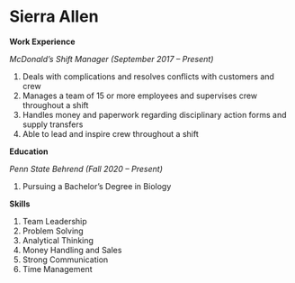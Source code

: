 # **Sierra Allen**

**Work Experience**

_McDonald’s Shift Manager (September 2017 – Present)_
1. Deals with complications and resolves conflicts with customers and crew
1. Manages a team of 15 or more employees and supervises crew throughout a shift
1. Handles money and paperwork regarding disciplinary action forms and supply transfers
1. Able to lead and inspire crew throughout a shift

**Education**

_Penn State Behrend (Fall 2020 – Present)_
1. Pursuing a Bachelor’s Degree in Biology

**Skills**
1. Team Leadership
1. Problem Solving
1. Analytical Thinking
1. Money Handling and Sales
1. Strong Communication
1. Time Management
